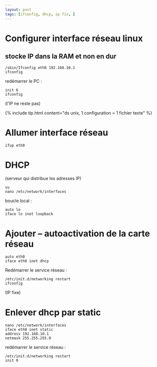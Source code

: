 ```yaml
---
layout: post
tags: [ifconfig, dhcp, ip fix, ]
---
```

# Configurer interface réseau linux

## stocke IP dans la RAM et non en dur
```Shell Session
/sbin/Ifconfig eth0 192.168.10.1
ifconfig
```
redémarrer le PC :
```Shell
init 6
ifconfig
```
(l'IP ne reste pas)

{% include tip.html content="ds unix, 1 configuration = 1 fichier texte" %}

# Allumer interface réseau
```
ifup eth0
```

# DHCP

(serveur qui distribue les adresses IP)

```
su
nano /etc/network/interfaces
```
boucle local :

```
auto lo
iface lo inet loopback
```

# Ajouter – autoactivation de la carte réseau
```
auto eth0
iface eth0 inet dhcp
```

Redémarrer le service réseau :
```
/etc/init.d/networking restart
ifconfig
```
(IP fixe)

# Enlever dhcp par static

```
nano /etc/network/interfaces
iface eth0 inet static
address 192.168.10.1
netmask 255.255.255.0
```
redémarrer le service réseau :
```
/etc/init.d/networking restart
init 0
```



